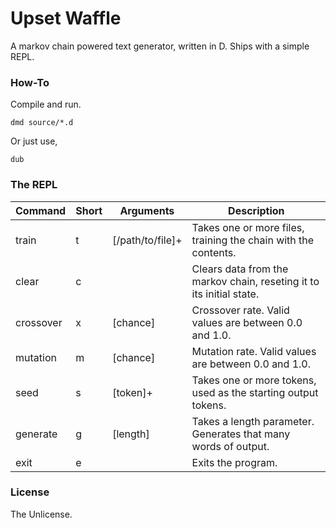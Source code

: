 Upset Waffle
============

A markov chain powered text generator, written in D. Ships with a simple REPL.

### How-To

Compile and run.

`dmd source/*.d`

Or just use,

`dub`

### The REPL

| Command   | Short | Arguments        | Description                                                            |
|-----------|-------|------------------|------------------------------------------------------------------------|
| train     | t     | [/path/to/file]+ | Takes one or more files, training the chain with the contents.         |
| clear     | c     |                  | Clears data from the markov chain, reseting it to its initial state.   |
| crossover | x     | [chance]         | Crossover rate. Valid values are between 0.0 and 1.0.                  |
| mutation  | m     | [chance]         | Mutation rate. Valid values are between 0.0 and 1.0.                   |
| seed      | s     | [token]+         | Takes one or more tokens, used as the starting output tokens.          |
| generate  | g     | [length]         | Takes a length parameter. Generates that many words of output.         |
| exit      | e     |                  | Exits the program.                                                     |

### License

The Unlicense.
